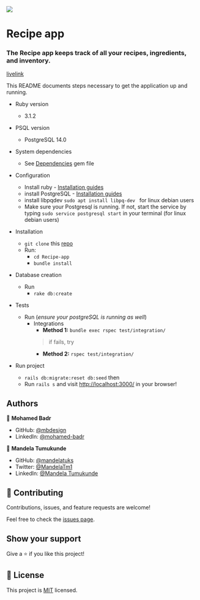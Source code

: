 ![](https://img.shields.io/badge/Microverse-blueviolet)

#  Recipe app

###  The Recipe app keeps track of all your recipes, ingredients, and inventory. 

[livelink](https://lit-crag-70167.herokuapp.com)

This README documents steps necessary to get the application up and running.


* Ruby version
  - 3.1.2
* PSQL version
  - PostgreSQL 14.0

* System dependencies
  - See [Dependencies](./Gemfile) gem file

* Configuration
  - Install ruby  - [Installation guides](https://www.ruby-lang.org/en/documentation/installation/)
  - install PostgreSQL - [Installation guides](https://www.postgresql.org/download/linux/)
  - install libpqdev ``` sudo apt install libpq-dev  ``` for linux debian users
  - Make sure your Postgresql is running. If not, start the service by typing ```sudo service postgresql start``` in your terminal (for linux debian users)

* Installation 
  - ```git clone``` this [repo](https://github.com/mandelatuks/Recipe-app)
  - Run:
    - ```cd Recipe-app```
    - ```bundle install```
  
* Database creation
  - Run
       - ```rake db:create```

* Tests
  - Run (*ensure your postgreSQL is running as well*)
      - Integrations
        - **Method 1:** ```bundle exec rspec test/integration/ ```
        > if fails, try
        - **Method 2:**  ```rspec test/integration/```

* Run project
  - ```rails db:migrate:reset db:seed``` then
  - Run ```rails s``` and visit [http://localhost:3000/](http://localhost:3000/) in your browser!

<!-- * Database initialization -->

<!-- * How to run the test suite -->

<!-- * Services (job queues, cache servers, search engines, etc.) -->

<!-- * Deployment instructions -->
## Authors

👤 **Mohamed Badr**

- GitHub: [@mbdesign](https://github.com/mbdesigns1989 )
- LinkedIn: [@mohamed-badr](https://www.linkedin.com/in/mohamed-badr-mb/)


👤 **Mandela Tumukunde**

- GitHub: [@mandelatuks](https://github.com/mandelatuks)
- Twitter: [@MandelaTm1](https://twitter.com/MandelaTm1)
- LinkedIn: [@Mandela Tumukunde](https://www.linkedin.com/in/mandela-tumukunde-794755194/)

## 🤝 Contributing

Contributions, issues, and feature requests are welcome!

Feel free to check the [issues page](https://github.com/blessedjasonmwanza/rails-blog-app/issues).

## Show your support

Give a ⭐️ if you like this project!

## 📝 License

This project is [MIT](./MIT.md) licensed.
